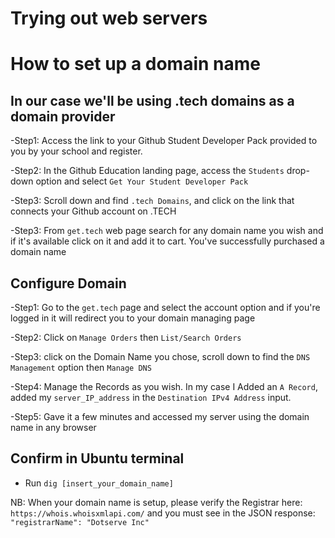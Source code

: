 # Trying out web servers

# How to set up a domain name
## In our case we'll be using .tech domains as a domain provider
-Step1: Access the link to your Github Student Developer Pack provided to you by your school and register.

-Step2: In the Github Education landing page, access the `Students` drop-down option and select  `Get Your Student Developer Pack`

-Step3: Scroll down and find `.tech Domains`, and click on the link that connects your Github account on .TECH

-Step3: From `get.tech` web page search for any domain name you wish and if it's available click on it and add it to cart. You've successfully purchased a domain name


## Configure Domain
-Step1: Go to the `get.tech` page and select the account option and if you're logged in it will redirect you to your domain managing page

-Step2: Click on `Manage Orders` then `List/Search Orders`

-Step3: click on the Domain Name you chose, scroll down to find the `DNS Management` option then `Manage DNS`

-Step4: Manage the Records as you wish. In my case I Added an `A Record`, added my `server_IP_address` in the `Destination IPv4 Address` input.

-Step5: Gave it a few minutes and accessed my server using the domain name in any browser

## Confirm in Ubuntu terminal
- Run `dig [insert_your_domain_name]`


NB: When your domain name is setup, please verify the Registrar here: `https://whois.whoisxmlapi.com/` and you must see in the JSON response: `"registrarName": "Dotserve Inc"`
